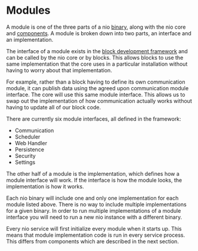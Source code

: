 # Modules

A module is one of the three parts of a nio [binary](/binaries/README.md), along with the nio core and [components](/binaries/components.md). A module is broken down into two parts, an interface and an implementation.

The interface of a module exists in the [block development framework](/blocks/block-development/framework.html) and can be called by the nio core or by blocks. This allows blocks to use the same implementation that the core uses in a particular installation without having to worry about that implementation.

For example, rather than a block having to define its own communication module, it can publish data using the agreed upon communication module interface. The core will use this same module interface. This allows us to swap out the implementation of how communication actually works without having to update all of our block code.

There are currently six module interfaces, all defined in the framework:
* Communication
* Scheduler
* Web Handler
* Persistence
* Security
* Settings

The other half of a module is the implementation, which defines how a module interface will work. If the interface is how the module looks, the implementation is how it works.

Each nio binary will include one and only one implementation for each module listed above. There is no way to include multiple implementations for a given binary. In order to run multiple implementations of a module interface you will need to run a new nio instance with a different binary.

Every nio service will first initialize every module when it starts up. This means that module implementation code is run in every service process. This differs from components which are described in the next section.
